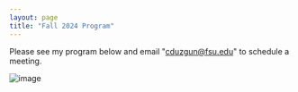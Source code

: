 ```yaml
---
layout: page
title: "Fall 2024 Program"
---
```


Please see my program below and email "cduzgun@fsu.edu" to schedule a meeting. 

![image](https://github.com/user-attachments/assets/02ac1b39-ac79-4496-8114-e23e699fbb98)
